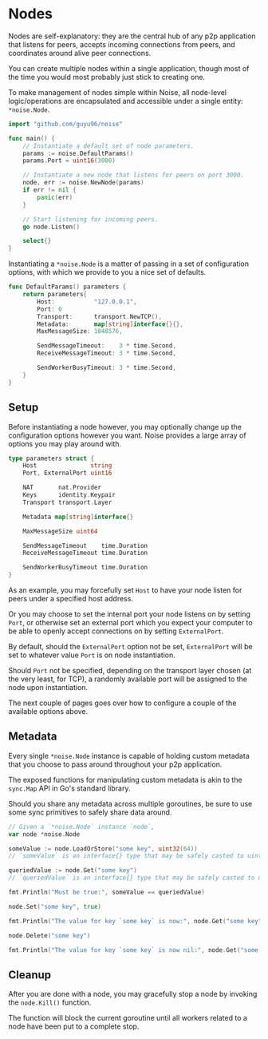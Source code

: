 # Nodes

Nodes are self-explanatory: they are the central hub of any p2p application that listens for peers, accepts incoming connections from peers, and coordinates around alive peer connections.

You can create multiple nodes within a single application, though most of the time you would most probably just stick to creating one.

To make management of nodes simple within Noise, all node-level logic/operations are encapsulated and accessible under a single entity: `*noise.Node`.

```go
import "github.com/guyu96/noise"

func main() {
	// Instantiate a default set of node parameters.
	params := noise.DefaultParams()
	params.Port = uint16(3000)

	// Instantiate a new node that listens for peers on port 3000.
	node, err := noise.NewNode(params)
	if err != nil {
		panic(err)
	}

	// Start listening for incoming peers.
	go node.Listen()

	select{}
}
```

Instantiating a `*noise.Node` is a matter of passing in a set of configuration options, with which we provide to you a nice set of defaults.

```go
func DefaultParams() parameters {
	return parameters{
		Host:           "127.0.0.1",
		Port: 0
		Transport:      transport.NewTCP(),
		Metadata:       map[string]interface{}{},
		MaxMessageSize: 1048576,

		SendMessageTimeout:    3 * time.Second,
		ReceiveMessageTimeout: 3 * time.Second,

		SendWorkerBusyTimeout: 3 * time.Second,
	}
}
```

## Setup

Before instantiating a node however, you may optionally change up the configuration options however you want. Noise provides a large array of options you may play around with.

```go
type parameters struct {
	Host               string
	Port, ExternalPort uint16

	NAT       nat.Provider
	Keys      identity.Keypair
	Transport transport.Layer

	Metadata map[string]interface{}

	MaxMessageSize uint64

	SendMessageTimeout    time.Duration
	ReceiveMessageTimeout time.Duration

	SendWorkerBusyTimeout time.Duration
}
```

As an example, you may forcefully set `Host` to have your node listen for peers under a specified host address.

Or you may choose to set the internal port your node listens on by setting `Port`, or otherwise set an external port which you expect your computer to be able to openly accept connections on by setting `ExternalPort`.

By default, should the `ExternalPort` option not be set, `ExternalPort` will be set to whatever value `Port` is on node instantiation.

Should `Port` not be specified, depending on the transport layer chosen (at the very least, for TCP), a randomly available port will be assigned to the node upon instantiation.

The next couple of pages goes over how to configure a couple of the available options above.

## Metadata

Every single `*noise.Node` instance is capable of holding custom metadata that you choose to pass around throughout your p2p application.

The exposed functions for manipulating custom metadata is akin to the `sync.Map` API in Go's standard library.

Should you share any metadata across multiple goroutines, be sure to use some sync primitives to safely share data around.

```go
// Given a `*noise.Node` instance `node`,
var node *noise.Node

someValue := node.LoadOrStore("some key", uint32(64))
// `someValue` is an interface{} type that may be safely casted to uint32

queriedValue := node.Get("some key")
// `queriedValue` is an interface{} type that may be safely casted to uint32

fmt.Println("Must be true:", someValue == queriedValue)

node.Set("some key", true)

fmt.Println("The value for key `some key` is now:", node.Get("some key"))

node.Delete("some key")

fmt.Println("The value for key `some key` is now nil:", node.Get("some key"))
```

## Cleanup

After you are done with a node, you may gracefully stop a node by invoking the `node.Kill()` function.

The function will block the current goroutine until all workers related to a node have been put to a complete stop.
